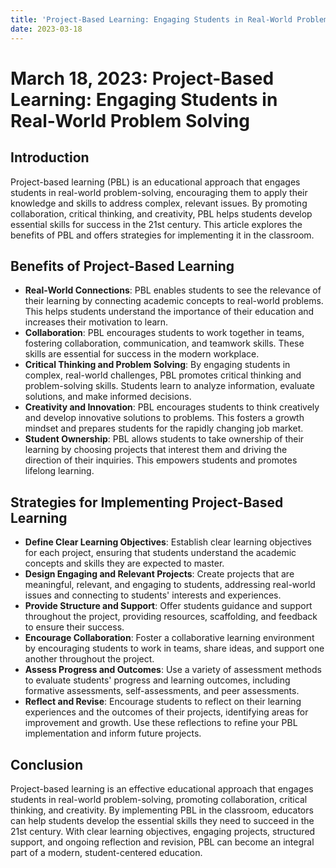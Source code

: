 ```yaml
---
title: 'Project-Based Learning: Engaging Students in Real-World Problem Solving'
date: 2023-03-18
---
```


# March 18, 2023: Project-Based Learning: Engaging Students in Real-World Problem Solving

## Introduction

Project-based learning (PBL) is an educational approach that engages students in real-world problem-solving, encouraging them to apply their knowledge and skills to address complex, relevant issues. By promoting collaboration, critical thinking, and creativity, PBL helps students develop essential skills for success in the 21st century. This article explores the benefits of PBL and offers strategies for implementing it in the classroom.

## Benefits of Project-Based Learning

- **Real-World Connections**: PBL enables students to see the relevance of their learning by connecting academic concepts to real-world problems. This helps students understand the importance of their education and increases their motivation to learn.
- **Collaboration**: PBL encourages students to work together in teams, fostering collaboration, communication, and teamwork skills. These skills are essential for success in the modern workplace.
- **Critical Thinking and Problem Solving**: By engaging students in complex, real-world challenges, PBL promotes critical thinking and problem-solving skills. Students learn to analyze information, evaluate solutions, and make informed decisions.
- **Creativity and Innovation**: PBL encourages students to think creatively and develop innovative solutions to problems. This fosters a growth mindset and prepares students for the rapidly changing job market.
- **Student Ownership**: PBL allows students to take ownership of their learning by choosing projects that interest them and driving the direction of their inquiries. This empowers students and promotes lifelong learning.

## Strategies for Implementing Project-Based Learning

- **Define Clear Learning Objectives**: Establish clear learning objectives for each project, ensuring that students understand the academic concepts and skills they are expected to master.
- **Design Engaging and Relevant Projects**: Create projects that are meaningful, relevant, and engaging to students, addressing real-world issues and connecting to students' interests and experiences.
- **Provide Structure and Support**: Offer students guidance and support throughout the project, providing resources, scaffolding, and feedback to ensure their success.
- **Encourage Collaboration**: Foster a collaborative learning environment by encouraging students to work in teams, share ideas, and support one another throughout the project.
- **Assess Progress and Outcomes**: Use a variety of assessment methods to evaluate students' progress and learning outcomes, including formative assessments, self-assessments, and peer assessments.
- **Reflect and Revise**: Encourage students to reflect on their learning experiences and the outcomes of their projects, identifying areas for improvement and growth. Use these reflections to refine your PBL implementation and inform future projects.

## Conclusion

Project-based learning is an effective educational approach that engages students in real-world problem-solving, promoting collaboration, critical thinking, and creativity. By implementing PBL in the classroom, educators can help students develop the essential skills they need to succeed in the 21st century. With clear learning objectives, engaging projects, structured support, and ongoing reflection and revision, PBL can become an integral part of a modern, student-centered education.
